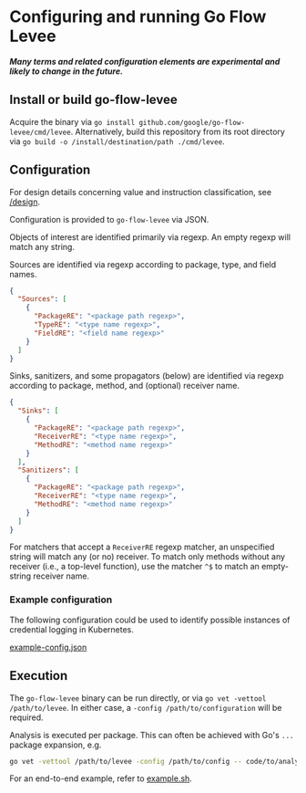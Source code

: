 # Configuring and running Go Flow Levee

***Many terms and related configuration elements are experimental and likely to change in the future.***

## Install or build go-flow-levee

Acquire the binary via `go install github.com/google/go-flow-levee/cmd/levee`.
Alternatively, build this repository from its root directory via `go build -o /install/destination/path ./cmd/levee`.

## Configuration

For design details concerning value and instruction classification, see [/design](../design/README.md).

Configuration is provided to `go-flow-levee` via JSON.

Objects of interest are identified primarily via regexp. An empty regexp will match any string.

Sources are identified via regexp according to package, type, and field names.
```json
{
  "Sources": [
    {
      "PackageRE": "<package path regexp>",
      "TypeRE": "<type name regexp>",
      "FieldRE": "<field name regexp>"
    }
  ]
}
```

Sinks, sanitizers, and some propagators (below) are identified via regexp according to package, method, and (optional) receiver name.

```json
{
  "Sinks": [
    {
      "PackageRE": "<package path regexp>",
      "ReceiverRE": "<type name regexp>",
      "MethodRE": "<method name regexp>"
    }
  ],
  "Sanitizers": [
    {
      "PackageRE": "<package path regexp>",
      "ReceiverRE": "<type name regexp>",
      "MethodRE": "<method name regexp>"
    }
  ]
}
```

For matchers that accept a `ReceiverRE` regexp matcher, an unspecified string will match any (or no) receiver.
To match only methods without any receiver (i.e., a top-level function), use the matcher `^$` to match an empty-string receiver name.

### Example configuration

The following configuration could be used to identify possible instances of credential logging in Kubernetes.

[example-config.json](example-config.json)

## Execution

The `go-flow-levee` binary can be run directly, or via `go vet -vettool /path/to/levee`.
In either case, a `-config /path/to/configuration` will be required.

Analysis is executed per package.
This can often be achieved with Go's `...` package expansion, e.g. 
```bash
go vet -vettool /path/to/levee -config /path/to/config -- code/to/analyze/root/...
```

For an end-to-end example, refer to [example.sh](example.sh).
